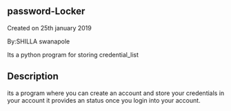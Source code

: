 ## password-Locker
Created on 25th january 2019

By:SHILLA swanapole

Its a python program for storing credential_list

## Description
its a program where you can create an account and store your credentials in your account it provides an status once you login into your account.
